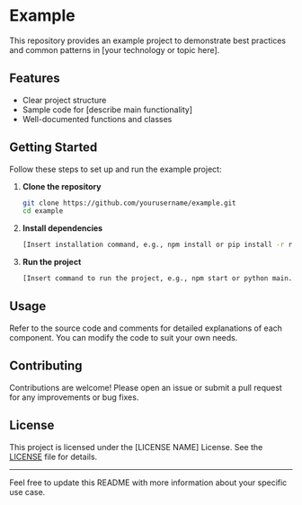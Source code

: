 # Example

This repository provides an example project to demonstrate best practices and common patterns in [your technology or topic here].

## Features

- Clear project structure
- Sample code for [describe main functionality]
- Well-documented functions and classes

## Getting Started

Follow these steps to set up and run the example project:

1. **Clone the repository**
    ```bash
    git clone https://github.com/yourusername/example.git
    cd example
    ```

2. **Install dependencies**
    ```bash
    [Insert installation command, e.g., npm install or pip install -r requirements.txt]
    ```

3. **Run the project**
    ```bash
    [Insert command to run the project, e.g., npm start or python main.py]
    ```

## Usage

Refer to the source code and comments for detailed explanations of each component. You can modify the code to suit your own needs.

## Contributing

Contributions are welcome! Please open an issue or submit a pull request for any improvements or bug fixes.

## License

This project is licensed under the [LICENSE NAME] License. See the [LICENSE](LICENSE) file for details.

---

Feel free to update this README with more information about your specific use case.